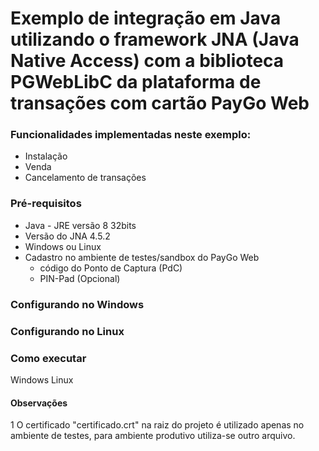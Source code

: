 # Exemplo de integração em Java utilizando o framework JNA (Java Native Access) com a biblioteca PGWebLibC da plataforma de transações com cartão PayGo Web

### Funcionalidades implementadas neste exemplo:
  - Instalação
  - Venda
  - Cancelamento de transações

### Pré-requisitos
  - Java - JRE versão 8 32bits
  - Versão do JNA 4.5.2
  - Windows ou Linux
  - Cadastro no ambiente de testes/sandbox do PayGo Web
    - código do Ponto de Captura (PdC)
    - PIN-Pad (Opcional)

### Configurando no Windows

### Configurando no Linux

### Como executar
Windows
Linux


#### Observações

1 O certificado "certificado.crt" na raiz do projeto é utilizado apenas no ambiente de testes, para ambiente produtivo utiliza-se outro arquivo.
